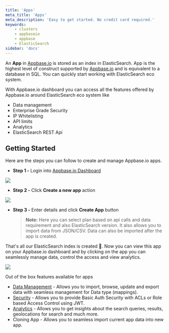 ```yaml
---
title: 'Apps'
meta_title: 'Apps'
meta_description: 'Easy to get started. No credit card required.'
keywords:
    - clusters
    - appbaseio
    - appbase
    - ElasticSearch
sidebar: 'docs'
---
```


An **App** in [Appbase.io](https://appbase.io/apps/) is stored as an index in ElasticSearch. App is the highest level of construct supported by [Appbase.io](https://appbase.io/apps/) and is equivalent to a database in SQL. You can quickly start working with ElasticSearch eco system.

With Appbase.io dashboard you can access all the features offered by Appbase.io around ElasticSearch eco system like

-   Data management
-   Enterprise Grade Security
-   IP Whitelisting
-   API limits
-   Analytics
-   ElasticSearch REST Api

## Getting Started

Here are the steps you can follow to create and manage Appbase.io apps.

-   **Step 1 -** Login into [Appbase.io Dashboard](https://dashboard.appbase.io)

![](https://www.dropbox.com/s/m8my8lq3keju99c/Screenshot%202019-08-08%2015.57.03.png?raw=1)

-   **Step 2 -** Click **Create a new app** action

![](https://i.imgur.com/dqfWrdH.png)

-   **Step 3 -** Enter details and click **Create App** button
    > **Note:** Here you can select plan based on api calls and data requirement and also ElasticSearch version. It also allows you to import data from JSON/CSV. Data can also be imported after the app is created.

That's all our ElasticSearch index is created 🚀. Now you can view this app on your Appbase.io dashboard and by clicking on the app you can seamlessly manage data, control the access and view analytics.

![](https://i.imgur.com/S19dnoP.png)

Out of the box features available for apps

-   [Data Management](/docs/data/Model/) - Allows you to import, browse, update and export data with seamless management for Data type (mappings).
-   [Security](docs/security/Credentials/) - Allows you to provide Basic Auth Security with ACLs or Role based Access Control using JWT.
-   [Analytics](docs/analytics/Overview/) - Allows you to get insights about the search queries, results, geolocations for search and much more.
-   Cloning App - Allows you to seamless import current app data into new app.
